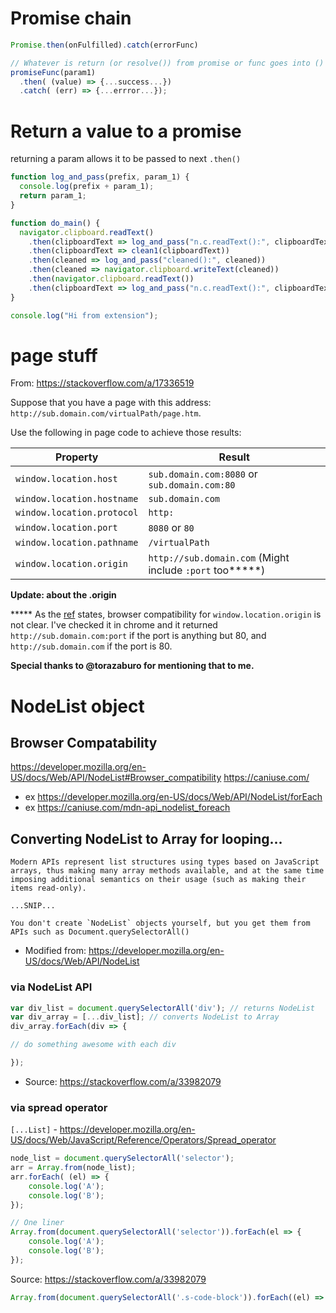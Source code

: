 
# Promise chain
```js
Promise.then(onFulfilled).catch(errorFunc)

// Whatever is return (or resolve()) from promise or func goes into () => and can be used inside anonymous fun
promiseFunc(param1)
  .then( (value) => {...success...})
  .catch( (err) => {...errror...});
```
# Return a value to a promise
returning a param allows it to be passed to next `.then()`
```js
function log_and_pass(prefix, param_1) {
  console.log(prefix + param_1);
  return param_1;
}

function do_main() {
  navigator.clipboard.readText()
    .then(clipboardText => log_and_pass("n.c.readText():", clipboardText))
    .then(clipboardText => clean1(clipboardText))
    .then(cleaned => log_and_pass("cleaned():", cleaned))
    .then(cleaned => navigator.clipboard.writeText(cleaned))
    .then(navigator.clipboard.readText())
    .then(clipboardText => log_and_pass("n.c.readText():", clipboardText))
}

console.log("Hi from extension");
```

# page stuff
From: https://stackoverflow.com/a/17336519

Suppose that you have a page with this address: `http://sub.domain.com/virtualPath/page.htm`.

Use the following in page code to achieve those results:

| Property                   | Result                                                   |
| -------------------------- | -------------------------------------------------------- |
| `window.location.host`     | `sub.domain.com:8080` or `sub.domain.com:80`             |
| `window.location.hostname` | `sub.domain.com`                                         |
| `window.location.protocol` | `http:`                                                  |
| `window.location.port`     | `8080` or `80`                                           |
| `window.location.pathname` | `/virtualPath`                                           |
| `window.location.origin`   | `http://sub.domain.com` (Might include `:port` too*****) |

**Update: about the .origin**

***** As the [ref](https://developer.mozilla.org/en-US/docs/Web/API/window.location) states, browser compatibility for `window.location.origin` is not clear. I've checked it in chrome and it returned `http://sub.domain.com:port` if the port is anything but 80, and `http://sub.domain.com` if the port is 80.

**Special thanks to @torazaburo for mentioning that to me.**

# NodeList object
## Browser Compatability
https://developer.mozilla.org/en-US/docs/Web/API/NodeList#Browser_compatibility
https://caniuse.com/
- ex https://developer.mozilla.org/en-US/docs/Web/API/NodeList/forEach
- ex https://caniuse.com/mdn-api_nodelist_foreach
## Converting NodeList to Array for looping...

```
Modern APIs represent list structures using types based on JavaScript arrays, thus making many array methods available, and at the same time imposing additional semantics on their usage (such as making their items read-only).

...SNIP...

You don't create `NodeList` objects yourself, but you get them from APIs such as Document.querySelectorAll()
```
- Modified from: https://developer.mozilla.org/en-US/docs/Web/API/NodeList 
### via NodeList API 

```js
var div_list = document.querySelectorAll('div'); // returns NodeList
var div_array = [...div_list]; // converts NodeList to Array
div_array.forEach(div => {

// do something awesome with each div

});
```
- Source: https://stackoverflow.com/a/33982079
### via spread operator

`[...List]` - https://developer.mozilla.org/en-US/docs/Web/JavaScript/Reference/Operators/Spread_operator

```js
node_list = document.querySelectorAll('selector');
arr = Array.from(node_list);
arr.forEach( (el) => { 
	console.log('A');
	console.log('B');
});

// One liner
Array.from(document.querySelectorAll('selector')).forEach(el => {
	console.log('A');
	console.log('B');
});
```
Source: https://stackoverflow.com/a/33982079

```js
Array.from(document.querySelectorAll('.s-code-block')).forEach((el) => console.log(el));
```

